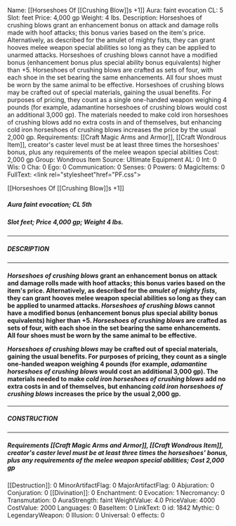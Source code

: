 Name: [[Horseshoes Of [[Crushing Blow]]s +1]]
Aura: faint evocation
CL: 5
Slot: feet
Price: 4,000 gp
Weight: 4 lbs.
Description: Horseshoes of crushing blows grant an enhancement bonus on attack and damage rolls made with hoof attacks; this bonus varies based on the item's price. Alternatively, as described for the amulet of mighty fists, they can grant hooves melee weapon special abilities so long as they can be applied to unarmed attacks. Horseshoes of crushing blows cannot have a modified bonus (enhancement bonus plus special ability bonus equivalents) higher than +5. Horseshoes of crushing blows are crafted as sets of four, with each shoe in the set bearing the same enhancements. All four shoes must be worn by the same animal to be effective. Horseshoes of crushing blows may be crafted out of special materials, gaining the usual benefits. For purposes of pricing, they count as a single one-handed weapon weighing 4 pounds (for example, adamantine horseshoes of crushing blows would cost an additional 3,000 gp). The materials needed to make cold iron horseshoes of crushing blows add no extra costs in and of themselves, but enhancing cold iron horseshoes of crushing blows increases the price by the usual 2,000 gp.
Requirements: [[Craft Magic Arms and Armor]], [[Craft Wondrous Item]], creator's caster level must be at least three times the horseshoes' bonus, plus any requirements of the melee weapon special abilities
Cost: 2,000 gp
Group: Wondrous Item
Source: Ultimate Equipment
AL: 0
Int: 0
Wis: 0
Cha: 0
Ego: 0
Communication: 0
Senses: 0
Powers: 0
MagicItems: 0
FullText: <link rel="stylesheet"href="PF.css"><div class="heading"><p class="alignleft">[[Horseshoes Of [[Crushing Blow]]s +1]]</p><div style="clear: both;"></div></div><div><h5><b>Aura </b>faint evocation; <b>CL </b>5th</h5><h5><b>Slot </b>feet; <b>Price </b>4,000 gp; <b>Weight </b>4 lbs.</h5></div><hr/><div><h5><b>DESCRIPTION</b></h5></div><hr/><div><h4><p><i>Horseshoes of crushing blows</i> grant an enhancement bonus on attack and damage rolls made with hoof attacks; this bonus varies based on the item's price. Alternatively, as described for the <i>amulet of mighty fists</i>, they can grant hooves melee weapon special abilities so long as they can be applied to unarmed attacks. <i>Horseshoes of crushing blows</i> cannot have a modified bonus (enhancement bonus plus special ability bonus equivalents) higher than +5. <i>Horseshoes of crushing blows</i> are crafted as sets of four, with each shoe in the set bearing the same enhancements. All four shoes must be worn by the same animal to be effective. </p><p><i>Horseshoes of crushing blows</i> may be crafted out of special materials, gaining the usual benefits. For purposes of pricing, they count as a single one-handed weapon weighing 4 pounds (for example, <i>adamantine horseshoes of crushing blows</i> would cost an additional 3,000 gp). The materials needed to make <i>cold iron horseshoes of crushing blows</i> add no extra costs in and of themselves, but enhancing <i>cold iron horseshoes of crushing blows</i> increases the price by the usual 2,000 gp.</p></h4></div><hr/><div><h5><b>CONSTRUCTION</b></h5></div><hr/><div><h5><b>Requirements </b>[[Craft Magic Arms and Armor]], [[Craft Wondrous Item]], creator's caster level must be at least three times the horseshoes' bonus, plus any requirements of the melee weapon special abilities; <b>Cost </b>2,000 gp</h5></div>
[[Destruction]]: 0
MinorArtifactFlag: 0
MajorArtifactFlag: 0
Abjuration: 0
Conjuration: 0
[[Divination]]: 0
Enchantment: 0
Evocation: 1
Necromancy: 0
Transmutation: 0
AuraStrength: faint
WeightValue: 4.0
PriceValue: 4000
CostValue: 2000
Languages: 0
BaseItem: 0
LinkText: 0
id: 1842
Mythic: 0
LegendaryWeapon: 0
Illusion: 0
Universal: 0
effects: 0
